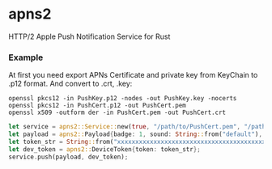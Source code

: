 # apns2
HTTP/2 Apple Push Notification Service for Rust

### Example

At first you need export APNs Certificate and private key from KeyChain to .p12 format. And convert to .crt, .key:
```shell
openssl pkcs12 -in PushKey.p12 -nodes -out PushKey.key -nocerts
openssl pkcs12 -in PushCert.p12 -out PushCert.pem
openssl x509 -outform der -in PushCert.pem -out PushCert.crt
```

```rust
let service = apns2::Service::new(true, "/path/to/PushCert.pem", "/path/to/PushKey.key");
let payload = apns2::Payload{badge: 1, sound: String::from("default"), alert: String::from("Message!")};
let token_str = String::from("xxxxxxxxxxxxxxxxxxxxxxxxxxxxxxxxxxxxxxxxxxxxxxxxxxxxxxxxxxxxxxxx");
let dev_token = apns2::DeviceToken{token: token_str};
service.push(payload, dev_token);
```
